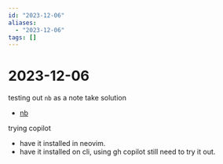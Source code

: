 ```yaml
---
id: "2023-12-06"
aliases:
  - "2023-12-06"
tags: []
---
```


# 2023-12-06

testing out `nb` as a note take solution
* [nb](https://github.com/xwmx/nb)

trying copilot
  - have it installed in neovim.
  - have it installed on cli, using gh copilot still need to try it out.
